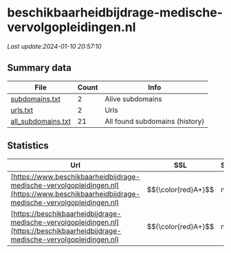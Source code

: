 # beschikbaarheidbijdrage-medische-vervolgopleidingen.nl
*Last update:2024-01-10 20:57:10*
## Summary data
| File       | Count | Info |
|------------|-------|------|
|[subdomains.txt](/data/beschikbaarheidbijdrage-medische-vervolgopleidingen/subdomains.txt)|2|Alive subdomains|
|[urls.txt](/data/beschikbaarheidbijdrage-medische-vervolgopleidingen/urls.txt)|2|Urls|
|[all_subdomains.txt](/data/beschikbaarheidbijdrage-medische-vervolgopleidingen/all_subdomains.txt)|21|All found subdomains (history)|
## Statistics
| Url | SSL | Server | Cookie | HSTS | CSP | XFO | XXP | RP | Tech |
|------------|-------|------|------|------|------|------|------|------|------|
|[https://www.beschikbaarheidbijdrage-medische-vervolgopleidingen.nl](https://www.beschikbaarheidbijdrage-medische-vervolgopleidingen.nl)| $${\color{red}A+}$$ |nginx| |:white_check_mark: | |:warning: |:white_check_mark: | |:white_check_mark: | |:white_check_mark: | |HSTS IIS:10.0 Window...| |
|[https://beschikbaarheidbijdrage-medische-vervolgopleidingen.nl](https://beschikbaarheidbijdrage-medische-vervolgopleidingen.nl)| $${\color{red}A+}$$ |nginx| |:white_check_mark: | |:warning: |:white_check_mark: | |:white_check_mark: | |:white_check_mark: | |HSTS IIS:10.0 Window...| |